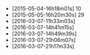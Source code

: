 + [2015-05-04-16h18m01s] 10
+ [2015-05-05-16h20m30s] 29
+ [2016-03-07-11h33m03s]
+ [2016-03-07-14h41m15s]
+ [2016-03-07-14h49m39s]
+ [2016-03-07-21h06m07s]
+ [2016-03-07-21h17m33s]
